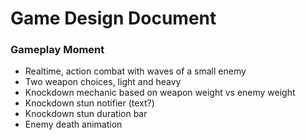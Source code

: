 # Game Design Document
### Gameplay Moment
- Realtime, action combat with waves of a small enemy
- Two weapon choices, light and heavy
- Knockdown mechanic based on weapon weight vs enemy weight
- Knockdown stun notifier (text?)
- Knockdown stun duration bar
- Enemy death animation